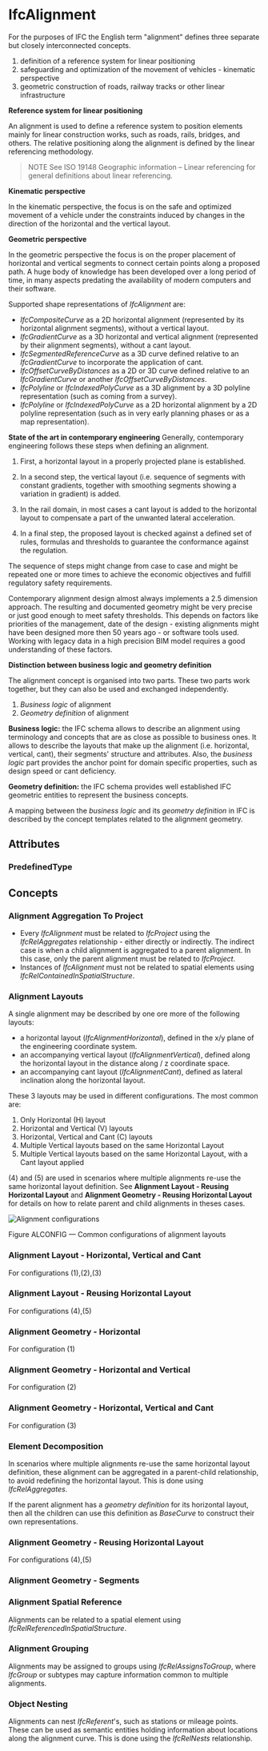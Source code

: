 # IfcAlignment

For the purposes of IFC the English term "alignment" defines three separate but closely interconnected concepts.<!-- end of definition -->

1. definition of a reference system for linear positioning
2. safeguarding and optimization of the movement of vehicles - kinematic perspective
3. geometric construction of roads, railway tracks or other linear infrastructure

**Reference system for linear positioning**

An alignment is used to define a reference system to position elements mainly for linear construction works, such as roads, rails, bridges, and others. The relative positioning along the alignment is defined by the linear referencing methodology.

> NOTE  See ISO 19148 Geographic information – Linear referencing for general definitions about linear referencing.

**Kinematic perspective**

In the kinematic perspective, the focus is on the safe and optimized movement of a vehicle under the constraints induced by changes in the direction of the horizontal and the vertical layout.

**Geometric perspective**

In the geometric perspective the focus is on the proper placement of horizontal and vertical segments to connect certain points along a proposed path. A huge body of knowledge has been developed over a long period of time, in many aspects predating the availability of modern computers and their software.

Supported shape representations of _IfcAlignment_ are:

* _IfcCompositeCurve_ as a 2D horizontal alignment (represented by its horizontal alignment segments), without a vertical layout.
* _IfcGradientCurve_ as a 3D horizontal and vertical alignment (represented by their alignment segments), without a cant layout.
* _IfcSegmentedReferenceCurve_ as a 3D curve defined relative to an _IfcGradientCurve_ to incorporate the application of cant.
* _IfcOffsetCurveByDistances_ as a 2D or 3D curve defined relative to an _IfcGradientCurve_ or another _IfcOffsetCurveByDistances_.
* _IfcPolyline_ or _IfcIndexedPolyCurve_ as a 3D alignment by a 3D polyline representation (such as coming from a survey).
* _IfcPolyline_ or _IfcIndexedPolyCurve_ as a 2D horizontal alignment by a 2D polyline representation (such as in very early planning phases or as a map representation).

**State of the art in contemporary engineering**
Generally, contemporary engineering follows these steps when defining an alignment.

1. First, a horizontal layout in a properly projected plane is established.

2. In a second step, the vertical layout (i.e. sequence of segments with constant gradients, together with smoothing segments showing a variation in gradient) is added.

3. In the rail domain, in most cases a cant layout is added to the horizontal layout to compensate a part of the unwanted lateral acceleration.

4. In a final step, the proposed layout is checked against a defined set of rules, formulas and thresholds to guarantee the conformance against the regulation.

The sequence of steps might change from case to case and might be repeated one or more times to achieve the economic objectives and fulfill regulatory safety requirements.

Contemporary alignment design almost always implements a 2.5 dimension approach. The resulting and documented geometry might be very precise or just good enough to meet safety thresholds. This depends on factors like priorities of the management, date of the design - existing alignments might have been designed more then 50 years ago - or software tools used. Working with legacy data in a high precision BIM model requires a good understanding of these factors.

**Distinction between business logic and geometry definition**

The alignment concept is organised into two parts. These two parts work together, but they can also be used and exchanged independently.

1. *Business logic* of alignment
2. *Geometry definition* of alignment

**Business logic:** the IFC schema allows to describe an alignment using terminology and concepts that are as close as possible to business ones. It allows to describe the layouts that make up the alignment (i.e. horizontal, vertical, cant), their segments' structure and attributes. Also, the *business logic* part provides the anchor point for domain specific properties, such as design speed or cant deficiency.

**Geometry definition:** the IFC schema provides well established IFC geometric entities to represent the business concepts. 

A mapping between the *business logic* and its *geometry definition* in IFC is described by the concept templates related to the alignment geometry.


## Attributes

### PredefinedType

## Concepts

### Alignment Aggregation To Project

* Every _IfcAlignment_ must be related to _IfcProject_ using the _IfcRelAggregates_ relationship - either directly or indirectly. The indirect case is when a child alignment is aggregated to a parent alignment. In this case, only the parent alignment must be related to _IfcProject_.
* Instances of _IfcAlignment_ must not be related to spatial elements using _IfcRelContainedInSpatialStructure_.

### Alignment Layouts

A single alignment may be described by one ore more of the following layouts:

* a horizontal layout (_IfcAlignmentHorizontal_), defined in the x/y plane of the engineering coordinate system.
* an accompanying vertical layout (_IfcAlignmentVertical_), defined along the horizontal layout in the distance along / z coordinate space.
* an accompanying cant layout (_IfcAlignmentCant_), defined as lateral inclination along the horizontal layout.

These 3 layouts may be used in different configurations. The most common are:

1. Only Horizontal (H) layout
2. Horizontal and Vertical (V) layouts
3. Horizontal, Vertical and Cant (C) layouts
4. Multiple Vertical layouts based on the same Horizontal Layout
5. Multiple Vertical layouts based on the same Horizontal Layout, with a Cant layout applied

(4) and (5) are used in scenarios where multiple alignments re-use the same horizontal layout definition. See **Alignment Layout - Reusing Horizontal Layout** and **Alignment Geometry - Reusing Horizontal Layout** for details on how to relate parent and child alignments in theses cases.

![Alignment configurations](../../../../figures/IfcAlignment-possible-configurations.png)

Figure ALCONFIG — Common configurations of alignment layouts

### Alignment Layout - Horizontal, Vertical and Cant

For configurations (1),(2),(3)

### Alignment Layout - Reusing Horizontal Layout

For configurations (4),(5)

### Alignment Geometry - Horizontal

For configuration (1)

### Alignment Geometry - Horizontal and Vertical

For configuration (2)

### Alignment Geometry - Horizontal, Vertical and Cant

For configuration (3)

### Element Decomposition

In scenarios where multiple alignments re-use the same horizontal layout definition, these alignment can be aggregated in a parent-child relationship, to avoid redefining the horizontal layout. This is done using _IfcRelAggregates_.

If the parent alignment has a *geometry definition* for its horizontal layout, then all the children can use this definition as *BaseCurve* to construct their own representations.

### Alignment Geometry - Reusing Horizontal Layout

For configurations (4),(5)

### Alignment Geometry - Segments

### Alignment Spatial Reference

Alignments can be related to a spatial element using _IfcRelReferencedInSpatialStructure_.

### Alignment Grouping

Alignments may be assigned to groups using _IfcRelAssignsToGroup_, where _IfcGroup_ or subtypes may capture information common to multiple alignments.

### Object Nesting

Alignments can nest _IfcReferent_'s, such as stations or mileage points. These can be used as semantic entities holding information about locations along the alignment curve. This is done using the _IfcRelNests_ relationship.

